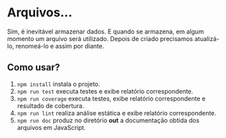 # Arquivos...
Sim, é inevitável armazenar dados. E quando se armazena, 
em algum momento um arquivo será utilizado. Depois de criado
precisamos atualizá-lo, renomeá-lo e assim por diante.

## Como usar?

1. ```npm install``` instala o projeto.
1. ```npm run test``` executa testes e exibe relatório correspondente.
1. ```npm run coverage``` executa testes, exibe relatório correspondente e resultado de cobertura.
1. ```npm run lint``` realiza análise estática e exibe relatório correspondente.
1. ```npm run doc``` produz no diretório **out** a documentação obtida dos arquivos em JavaScript.